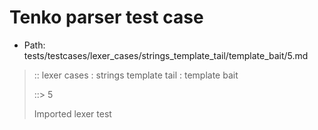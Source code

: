 # Tenko parser test case

- Path: tests/testcases/lexer_cases/strings_template_tail/template_bait/5.md

> :: lexer cases : strings template tail : template bait
>
> ::> 5
>
> Imported lexer test
>
> <template tail> dollar baiting eol/eof

## Input

`````js
`${"-->"}$
`````

## Output

_Note: the whole output block is auto-generated. Manual changes will be overwritten!_

Below follow outputs in four parsing modes: sloppy mode, strict mode script goal, module goal, web compat mode (always sloppy).

Note that the output parts are auto-generated by the test runner to reflect actual result.

### Sloppy mode

Parsed with script goal and as if the code did not start with strict mode header.

`````
throws: Lexer error!
    Unclosed template string

`${"-->"}$
        ^------- error
`````

### Strict mode

Parsed with script goal but as if it was starting with `"use strict"` at the top.

_Output same as sloppy mode._

### Module goal

Parsed with the module goal.

_Output same as sloppy mode._

### Web compat mode

Parsed in sloppy script mode but with the web compat flag enabled.

_Output same as sloppy mode._
